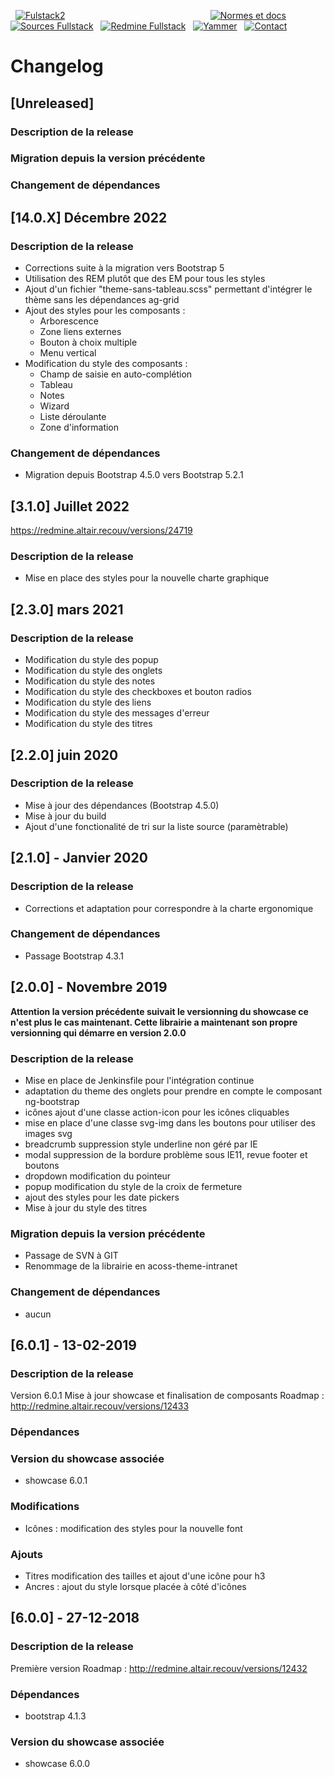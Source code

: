   [![Fulstack2](http://gitlab.altair.recouv/sded/bureau-technique/architecture-expertise-applicative/zone-ressources/images-bt/raw/master/Fullstacklarge.png)](https://recouv.sharepoint.com/sites/bureautechniquedsi-sded/SitePages/Socle-FullStack.aspx) 
                                                         
[![Normes et docs](http://gitlab.altair.recouv/sded/bureau-technique/architecture-expertise-applicative/zone-ressources/images-bt/raw/master/sharepoint-35.png)](https://recouv.sharepoint.com/:f:/r/sites/bureautechniquedsi-sded/Documents%20partages/Architecture%20et%20Expertise%20Applicative/Norme%20Frontend%20Angular%20-%20Bootstrap)  
 [![Sources Fullstack](http://gitlab.altair.recouv/sded/bureau-technique/architecture-expertise-applicative/zone-ressources/images-bt/raw/master/gitlab-35.png)](http://gitlab.altair.recouv/sded/bureau-technique/architecture-expertise-applicative/composants-graphiques/acoss-theme-intranet)
  [![Redmine Fullstack](http://gitlab.altair.recouv/sded/bureau-technique/architecture-expertise-applicative/zone-ressources/images-bt/raw/master/redmine-35.png)](http://redmine.altair.recouv/projects/bt_acoss-theme-intranet2/issues)
  [![Yammer](http://gitlab.altair.recouv/sded/bureau-technique/architecture-expertise-applicative/zone-ressources/images-bt/raw/master/yammer-35.png)](https://www.yammer.com/recouv.fr/#/threads/inGroup?type=in_group&feedId=16003777&view=all)
  [![Contact](http://gitlab.altair.recouv/sded/bureau-technique/architecture-expertise-applicative/zone-ressources/images-bt/raw/master/email-35.png)](mailto:ac750-dsi-sded-bt-aea@acoss.fr)

# Changelog

## [Unreleased]
### Description de la release
### Migration depuis la version précédente
### Changement de dépendances

## [14.0.X] Décembre 2022
### Description de la release
* Corrections suite à la migration vers Bootstrap 5
* Utilisation des REM plutôt que des EM pour tous les styles
* Ajout d'un fichier "theme-sans-tableau.scss" permettant d'intégrer le thème sans les dépendances ag-grid
* Ajout des styles pour les composants :
  * Arborescence
  * Zone liens externes
  * Bouton à choix multiple
  * Menu vertical
* Modification du style des composants :
  * Champ de saisie en auto-complétion
  * Tableau
  * Notes
  * Wizard
  * Liste déroulante
  * Zone d'information

### Changement de dépendances
* Migration depuis Bootstrap 4.5.0 vers Bootstrap 5.2.1

## [3.1.0] Juillet 2022
https://redmine.altair.recouv/versions/24719

### Description de la release
* Mise en place des styles pour la nouvelle charte graphique

## [2.3.0] mars 2021
### Description de la release
* Modification du style des popup
* Modification du style des onglets
* Modification du style des notes
* Modification du style des checkboxes et bouton radios
* Modification du style des liens
* Modification du style des messages d'erreur
* Modification du style des titres

## [2.2.0] juin 2020
### Description de la release
* Mise à jour des dépendances (Bootstrap 4.5.0)
* Mise à jour du build
* Ajout d'une fonctionalité de tri sur la liste source (paramètrable)

## [2.1.0] - Janvier 2020
### Description de la release
* Corrections et adaptation pour correspondre à la charte ergonomique

### Changement de dépendances
* Passage Bootstrap 4.3.1

## [2.0.0] - Novembre 2019

**Attention la version précédente suivait le versionning du showcase ce n'est plus le cas maintenant.
Cette librairie a maintenant son propre versionning qui démarre en version 2.0.0**

### Description de la release
* Mise en place de Jenkinsfile pour l'intégration continue
* adaptation du theme des onglets pour prendre en compte le composant ng-bootstrap
* icônes ajout d'une classe action-icon pour les icônes cliquables
* mise en place d'une classe svg-img dans les boutons pour utiliser des images svg
* breadcrumb suppression style underline non géré par IE
* modal suppression de la bordure problème sous IE11, revue footer et boutons
* dropdown modification du pointeur
* popup modification du style de la croix de fermeture
* ajout des styles pour les date pickers
* Mise à jour du style des titres

### Migration depuis la version précédente
* Passage de SVN à GIT
* Renommage de la librairie en acoss-theme-intranet

### Changement de dépendances
* aucun

## [6.0.1] - 13-02-2019
### Description de la release
Version 6.0.1
Mise à jour showcase et finalisation de composants
Roadmap : http://redmine.altair.recouv/versions/12433
### Dépendances

### Version du showcase associée 
* showcase 6.0.1

### Modifications
* Icônes : modification des styles pour la nouvelle font

### Ajouts
* Titres modification des tailles et ajout d'une icône pour h3
* Ancres : ajout du style lorsque placée à côté d'icônes

## [6.0.0] - 27-12-2018
### Description de la release
Première version
Roadmap : http://redmine.altair.recouv/versions/12432
### Dépendances
* bootstrap 4.1.3

### Version du showcase associée 
* showcase 6.0.0
